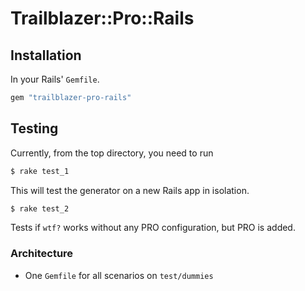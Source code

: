 # Trailblazer::Pro::Rails

## Installation

In your Rails' `Gemfile`.

```ruby
gem "trailblazer-pro-rails"
```

## Testing

Currently, from the top directory, you need to run

```ruby
$ rake test_1
```
This will test the generator on a new Rails app in isolation.

```ruby
$ rake test_2
```

Tests if `wtf?` works without any PRO configuration, but PRO is added.


### Architecture

* One `Gemfile` for all scenarios on `test/dummies`
